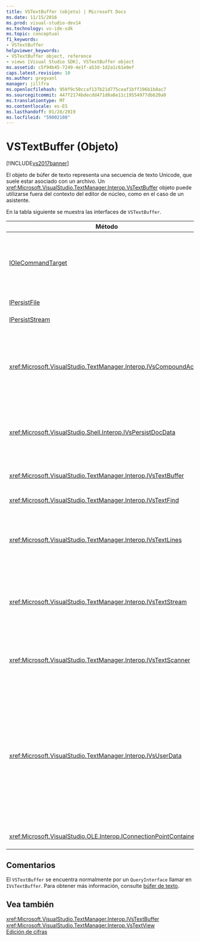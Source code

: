 ```yaml
---
title: VSTextBuffer (objeto) | Microsoft Docs
ms.date: 11/15/2016
ms.prod: visual-studio-dev14
ms.technology: vs-ide-sdk
ms.topic: conceptual
f1_keywords:
- VSTextBuffer
helpviewer_keywords:
- VSTextBuffer object, reference
- views [Visual Studio SDK], VSTextBuffer object
ms.assetid: c5f94b45-7249-4e1f-a53d-1d2a1c61e0ef
caps.latest.revision: 10
ms.author: gregvanl
manager: jillfra
ms.openlocfilehash: 950f9c50ccaf137b21d775ceaf1bff196b1b8ac7
ms.sourcegitcommit: 447f2174bdecdd471d8a8e11c19554977db620a0
ms.translationtype: MT
ms.contentlocale: es-ES
ms.lasthandoff: 01/28/2019
ms.locfileid: "59002108"
---
```

# <a name="vstextbuffer-object"></a>VSTextBuffer (Objeto)
[!INCLUDE[vs2017banner](../includes/vs2017banner.md)]

El objeto de búfer de texto representa una secuencia de texto Unicode, que suele estar asociado con un archivo. Un <xref:Microsoft.VisualStudio.TextManager.Interop.VsTextBuffer> objeto puede utilizarse fuera del contexto del editor de núcleo, como en el caso de un asistente.  
  
 En la tabla siguiente se muestra las interfaces de `VSTextBuffer`.  
  
|Método|Descripción|  
|------------|-----------------|  
|[IOleCommandTarget](/windows/desktop/api/docobj/nn-docobj-iolecommandtarget)|Interfaz OLE estándar. Se utiliza principalmente para el control en el búfer de deshacer y rehacer.|  
|[IPersistFile](/windows/desktop/api/objidl/nn-objidl-ipersistfile)|Interfaz OLE estándar.|  
|[IPersistStream](/windows/desktop/api/objidl/nn-objidl-ipersiststream)|Interfaz OLE estándar.|  
|<xref:Microsoft.VisualStudio.TextManager.Interop.IVsCompoundAction>|Permite la creación de acciones compuestos (es decir, las acciones que se agrupan en una unidad de deshacer y rehacer único).|  
|<xref:Microsoft.VisualStudio.Shell.Interop.IVsPersistDocData>|Habilita la persistencia de datos administrados por el búfer de texto del documento.|  
|<xref:Microsoft.VisualStudio.TextManager.Interop.IVsTextBuffer>|Proporciona servicios básicos; muchos clientes usan.|  
|<xref:Microsoft.VisualStudio.TextManager.Interop.IVsTextFind>|Se usa para buscar un búfer.|  
|<xref:Microsoft.VisualStudio.TextManager.Interop.IVsTextLines>|Proporciona de lectura y escritura mediante coordenadas bidimensionales. Se hereda de `IVsTextBuffer`.|  
|<xref:Microsoft.VisualStudio.TextManager.Interop.IVsTextStream>|Proporciona de lectura y escritura mediante coordenadas unidimensionales. Se hereda de `IVsTextBuffer`.|  
|<xref:Microsoft.VisualStudio.TextManager.Interop.IVsTextScanner>|Rápido, proporciona acceso secuencial orientado a secuencias al texto en el búfer.|  
|<xref:Microsoft.VisualStudio.TextManager.Interop.IVsUserData>|Proporciona acceso a una colección genérica de propiedades. La propiedad más importante es el nombre o el moniker del búfer. Puede almacenar sus propios datos aleatorios en el búfer con esta interfaz mediante la creación de un GUID y usarlo como clave.|  
|<xref:Microsoft.VisualStudio.OLE.Interop.IConnectionPointContainer>|Admite puntos de conexión para los eventos.|  
  
## <a name="remarks"></a>Comentarios  
 El `VSTextBuffer` se encuentra normalmente por un `QueryInterface` llamar en `IVsTextBuffer`. Para obtener más información, consulte [búfer de texto](../extensibility/accessing-the-text-buffer-by-using-the-legacy-api.md).  
  
## <a name="see-also"></a>Vea también  
 <xref:Microsoft.VisualStudio.TextManager.Interop.IVsTextBuffer>   
 <xref:Microsoft.VisualStudio.TextManager.Interop.VsTextView>   
 [Edición de cifras](http://msdn.microsoft.com/f08872bd-fd9c-4e36-8cf2-a2a2622ef986)
